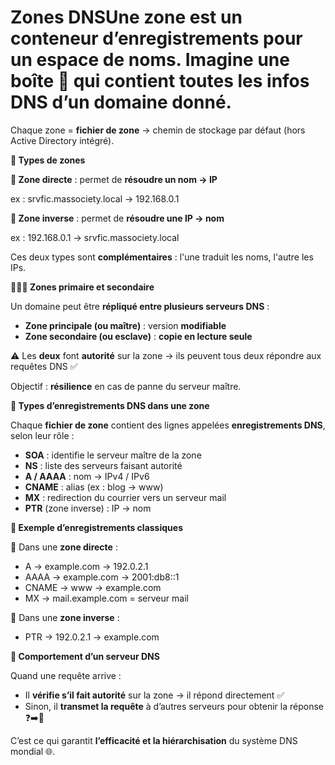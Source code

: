 # Zones DNSUne **zone** est un **conteneur d’enregistrements** pour un espace de noms. Imagine une boîte 📁 qui contient toutes les infos DNS d’un domaine donné.

Chaque zone = **fichier de zone** → chemin de stockage par défaut (hors Active Directory intégré).

**🧭 Types de zones**

**🔹 Zone directe** : permet de **résoudre un nom → IP**

ex : srvfic.massociety.local → 192.168.0.1

**🔹 Zone inverse** : permet de **résoudre une IP → nom**

ex : 192.168.0.1 → srvfic.massociety.local

Ces deux types sont **complémentaires** : l'une traduit les noms, l'autre les IPs.

**🧑‍🤝‍🧑 Zones primaire et secondaire**

Un domaine peut être **répliqué entre plusieurs serveurs DNS** :

- **Zone principale (ou maître)** : version **modifiable**
- **Zone secondaire (ou esclave)** : **copie en lecture seule**

⚠️ Les **deux** font **autorité** sur la zone → ils peuvent tous deux répondre aux requêtes DNS ✅

Objectif : **résilience** en cas de panne du serveur maître.



**🧩 Types d’enregistrements DNS dans une zone**

Chaque **fichier de zone** contient des lignes appelées **enregistrements DNS**, selon leur rôle :

- **SOA** : identifie le serveur maître de la zone
- **NS** : liste des serveurs faisant autorité
- **A / AAAA** : nom → IPv4 / IPv6
- **CNAME** : alias (ex : blog → www)
- **MX** : redirection du courrier vers un serveur mail
- **PTR** (zone inverse) : IP → nom



**🧪 Exemple d’enregistrements classiques**

🧾 Dans une **zone directe** :

- A → example.com → 192.0.2.1
- AAAA → example.com → 2001:db8::1
- CNAME → www → example.com
- MX → mail.example.com = serveur mail

📌 Dans une **zone inverse** :

- PTR → 192.0.2.1 → example.com

**🧠 Comportement d’un serveur DNS**

Quand une requête arrive :

- Il **vérifie s’il fait autorité** sur la zone → il répond directement ✅
- Sinon, il **transmet la requête** à d’autres serveurs pour obtenir la réponse ❓➡️📡

C’est ce qui garantit **l’efficacité et la hiérarchisation** du système DNS mondial 🌐.
